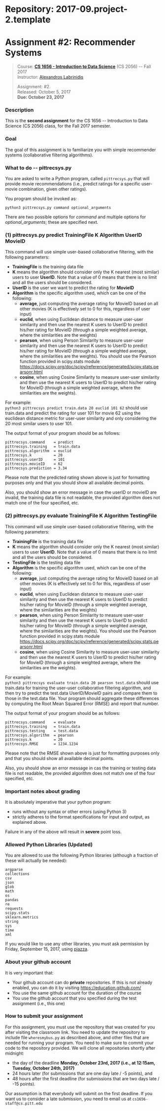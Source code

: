 # Repository: 2017-09.project-2.template
# Assignment #2: Recommender Systems 

> Course: **[CS 1656 - Introduction to Data Science](http://cs1656.org)** (CS 2056) -- Fall 2017    
> Instructor: [Alexandros Labrinidis](http://labrinidis.cs.pitt.edu)  
> 
> Assignment: #2.  
> Released: October 5, 2017  
> **Due:      October 23, 2017**

### Description
This is the **second assignment** for the CS 1656 -- Introduction to Data Science (CS 2056) class, for the Fall 2017 semester.

### Goal
The goal of this assignment is to familiarize you with simple recommender systems (collaborative filtering algorithms).


### What to do -- pittrecsys.py
You are asked to write a Python program, called `pittrecsys.py` that will provide movie recommendations (i.e., predict ratings for a specific user-movie combination, given other ratings).


You program should be invoked as:
```
python3 pittrecsys.py command optional_arguments
```
There are two possible options for _command_ and multiple options for _optional_arguments_; these are specified next.

### (1) pittrecsys.py predict TrainingFile K Algorithm UserID MovieID  
This command will use simple user-based collaborative filtering, with the following parameters: 
* **TrainingFile** is the training data file  
* **K** means the algorithm should consider only the K nearest (most similar) users to user **UserID**. Note that a value of 0 means that there is no limit and all the users should be considered.  
* **UserID** is the user we want to predict the rating for **MovieID**   
* **Algorithm** is the specific algorithm used, which can be one of the following:  
	* **average**, just computing the average rating for MovieID based on all other movies (K is effectively set to 0 for this, regardless of user input)  
	* **euclid**, when using Euclidean distance to measure user-user similarity and then use the nearest K users to UserID to predict his/her rating for MovieID (through a simple weighted average, where the similarities are the weights)  
	* **pearson**, when using Person Similarity to measure user-user similarity and then use the nearest K users to UserID to predict his/her rating for MovieID (through a simple weighted average, where the similarities are the weights). You should use the Pearson function provided in scipy.stats module  https://docs.scipy.org/doc/scipy/reference/generated/scipy.stats.pearsonr.html  
	* **cosine**, when using Cosine Similarity to measure user-user similarity and then use the nearest K users to UserID to predict his/her rating for MovieID (through a simple weighted average, where the similarities are the weights). 

For example:  
`python3 pittrecsys predict train.data 20 euclid 101 62` 
should use train.data and predict the rating for user 101 for movie 62 using the euclidean distance metric for user-user similarity and only considering the 20 most similar users to user 101.

The output format of your program should be as follows:
```
pittrecsys.command    = predict
pittrecsys.training   = train.data
pittrecsys.algorithm  = euclid
pittrecsys.k          = 20
pittrecsys.userID     = 101
pittrecsys.movieID    = 62
pittrecsys.prediction = 3.34
```

Please note that the predicted rating shown above is just for formatting purposes only and that you should show all available decimal points.

Also, you should show an error message in case the userID or movieID are invalid, the training data file is not readable, the provided algorithm does not match one of the four specified, etc.


### (2) pittrecsys.py evaluate TrainingFile K Algorithm TestingFile  
This command will use simple user-based collaborative filtering, with the following parameters: 
* **TrainingFile** is the training data file  
* **K** means the algorithm should consider only the K nearest (most similar) users to user **UserID**. Note that a value of 0 means that there is no limit and all the users should be considered.    
* **TestingFile** is the testing data file    
* **Algorithm** is the specific algorithm used, which can be one of the following:  
	* **average**, just computing the average rating for MovieID based on all other movies (K is effectively set to 0 for this, regardless of user input)  
	* **euclid**, when using Euclidean distance to measure user-user similarity and then use the nearest K users to UserID to predict his/her rating for MovieID (through a simple weighted average, where the similarities are the weights)  
	* **pearson**, when using Person Similarity to measure user-user similarity and then use the nearest K users to UserID to predict his/her rating for MovieID (through a simple weighted average, where the similarities are the weights). You should use the Pearson function provided in scipy.stats module  https://docs.scipy.org/doc/scipy/reference/generated/scipy.stats.pearsonr.html  
	* **cosine**, when using Cosine Similarity to measure user-user similarity and then use the nearest K users to UserID to predict his/her rating for MovieID (through a simple weighted average, where the similarities are the weights).   

For example:  
`python3 pittrecsys evaluate train.data 20 pearson test.data` 
should use train.data for training the user-user collaborative filtering algorithm, and then try to predict the test.data UserID/MovieID pairs and compare them to those in the test.data file. Your program should aggregate these differences by computing the Root Mean Squared Error (RMSE) and report that number.

The output format of your program should be as follows:
```
pittrecsys.command    = evaluate
pittrecsys.training   = train.data
pittrecsys.testing    = test.data
pittrecsys.algorithm  = pearson
pittrecsys.k          = 20
pittrecsys.RMSE       = 1234.1234
```

Please note that the RMSE shown above is just for formatting purposes only and that you should show all available decimal points.

Also, you should show an error message in cas the training or testing data file is not readable, the provided algorithm does not match one of the four specified, etc.


### Important notes about grading
It is absolutely imperative that your python program:  
* runs without any syntax or other errors (using Python 3)  
* strictly adheres to the format specifications for input and output, as explained above.     

Failure in any of the above will result in **severe** point loss. 


### Allowed Python Libraries (Updated)
You are allowed to use the following Python libraries (although a fraction of these will actually be needed):
```
argparse
collections
csv
json
glob
math 
os
pandas
re
requests
scipy.stats
sklearn.metrics
string
sys
time
xml
```
If you would like to use any other libraries, you must ask permission by Friday, September 15, 2017, using [piazza](http://piazza.cs1656.org).


### About your github account
It is very important that:  
* Your github account can do **private** repositories. If this is not already enabled, you can do it by visiting <https://education.github.com/>  
* You use the same github account for the duration of the course  
* You use the github account that you specified during the test assignment (i.e., this one)  

### How to submit your assignment
For this assignment, you must use the repository that was created for you after visiting the classroom link. You need to update the repository to include file `wheresmybus.py` as described above, and other files that are needed for running your program. You need to make sure to commit your code to the repository provided. We will clone all repositories shortly after midnight:  
* the day of the deadline **Monday, October 23rd, 2017 (i.e., at 12:15am, Tuesday, October 24th, 2017)**  
* 24 hours later (for submissions that are one day late / -5 points), and  
* 48 hours after the first deadline (for submissions that are two days late / -15 points). 

Our assumption is that everybody will submit on the first deadline. If you want us to consider a late submission, you need to email us at `cs1656-staff@cs.pitt.edu`

